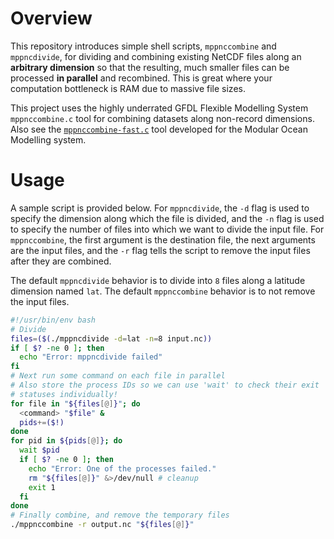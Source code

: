 # Overview
This repository introduces simple shell scripts,
`mppnccombine` and `mppncdivide`, for dividing
and combining existing NetCDF files along an **arbitrary dimension** so that the resulting,
much smaller files can be processed **in parallel** and recombined. This is great where
your computation bottleneck is RAM due to massive file sizes.

This project uses the highly underrated GFDL Flexible Modelling System `mppnccombine.c` tool for
combining datasets along non-record dimensions.
Also see the [`mppnccombine-fast.c`](https://github.com/coecms/mppnccombine-fast) tool developed for the Modular
Ocean Modelling system.

# Usage
A sample script is provided below. For `mppncdivide`, the `-d` flag is used to specify the dimension along which
the file is divided, and the `-n` flag is used to specify the number of files into which we want
to divide the input file. For `mppnccombine`, the first argument is the destination file, the next arguments
are the input files,
and the `-r` flag tells the script to remove the input files after they
are combined.

The default `mppncdivide` behavior is to divide into `8` files along a latitude
dimension named `lat`. The default `mppnccombine` behavior is to not remove the input files.

```bash
#!/usr/bin/env bash
# Divide
files=($(./mppncdivide -d=lat -n=8 input.nc))
if [ $? -ne 0 ]; then
  echo "Error: mppncdivide failed"
fi
# Next run some command on each file in parallel
# Also store the process IDs so we can use 'wait' to check their exit
# statuses individually!
for file in "${files[@]}"; do
  <command> "$file" &
  pids+=($!)
done
for pid in ${pids[@]}; do
  wait $pid
  if [ $? -ne 0 ]; then
    echo "Error: One of the processes failed."
    rm "${files[@]}" &>/dev/null # cleanup
    exit 1
  fi
done
# Finally combine, and remove the temporary files
./mppnccombine -r output.nc "${files[@]}"
```
